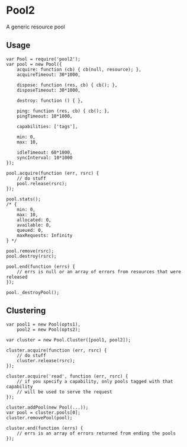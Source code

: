 # Pool2

A generic resource pool

## Usage

    var Pool = require('pool2');
    var pool = new Pool({
        acquire: function (cb) { cb(null, resource); },
        acquireTimeout: 30*1000,

        dispose: function (res, cb) { cb(); },
        disposeTimeout: 30*1000,

        destroy: function () { },

        ping: function (res, cb) { cb(); },
        pingTimeout: 10*1000,

        capabilities: ['tags'],

        min: 0,
        max: 10,

        idleTimeout: 60*1000,
        syncInterval: 10*1000
    });

    pool.acquire(function (err, rsrc) {
        // do stuff
        pool.release(rsrc);
    });

    pool.stats();
    /* {
        min: 0,
        max: 10,
        allocated: 0,
        available: 0,
        queued: 0,
        maxRequests: Infinity
    } */

    pool.remove(rsrc);
    pool.destroy(rsrc);

    pool.end(function (errs) {
        // errs is null or an array of errors from resources that were released
    });

    pool._destroyPool();


## Clustering

    var pool1 = new Pool(opts1),
        pool2 = new Pool(opts2);
        
    var cluster = new Pool.Cluster([pool1, pool2]);
    
    cluster.acquire(function (err, rsrc) {
        // do stuff
        cluster.release(rsrc);
    });
    
    cluster.acquire('read', function (err, rsrc) {
        // if you specify a capability, only pools tagged with that capability
        // will be used to serve the request
    });
    
    cluster.addPool(new Pool(...));
    var pool = cluster.pools[0];
    cluster.removePool(pool);
    
    cluster.end(function (errs) {
        // errs is an array of errors returned from ending the pools
    });
